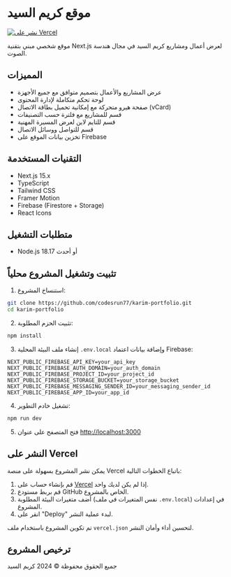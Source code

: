 # موقع كريم السيد

[![نشر على Vercel](https://img.shields.io/badge/نشر-Vercel-black?logo=vercel)](https://vercel.com)

موقع شخصي مبني بتقنية Next.js لعرض أعمال ومشاريع كريم السيد في مجال هندسة الصوت.

## المميزات

- عرض المشاريع والأعمال بتصميم متوافق مع جميع الأجهزة
- لوحة تحكم متكاملة لإدارة المحتوى
- صفحة هيرو متحركة مع إمكانية تحميل بطاقة الاتصال (vCard)
- قسم للمشاريع مع فلترة حسب التصنيفات
- قسم للتايم لاين لعرض المسيرة المهنية
- قسم للتواصل ووسائل الاتصال
- تخزين بيانات الموقع على Firebase

## التقنيات المستخدمة

- Next.js 15.x
- TypeScript
- Tailwind CSS
- Framer Motion
- Firebase (Firestore + Storage)
- React Icons

## متطلبات التشغيل

- Node.js 18.17 أو أحدث

## تثبيت وتشغيل المشروع محلياً

1. استنساخ المشروع:
```bash
git clone https://github.com/codesrun77/karim-portfolio.git
cd karim-portfolio
```

2. تثبيت الحزم المطلوبة:
```bash
npm install
```

3. إنشاء ملف البيئة المحلية `.env.local` وإضافة بيانات اعتماد Firebase:
```
NEXT_PUBLIC_FIREBASE_API_KEY=your_api_key
NEXT_PUBLIC_FIREBASE_AUTH_DOMAIN=your_auth_domain
NEXT_PUBLIC_FIREBASE_PROJECT_ID=your_project_id
NEXT_PUBLIC_FIREBASE_STORAGE_BUCKET=your_storage_bucket
NEXT_PUBLIC_FIREBASE_MESSAGING_SENDER_ID=your_messaging_sender_id
NEXT_PUBLIC_FIREBASE_APP_ID=your_app_id
```

4. تشغيل خادم التطوير:
```bash
npm run dev
```

5. فتح المتصفح على عنوان [http://localhost:3000](http://localhost:3000)

## النشر على Vercel

يمكن نشر المشروع بسهولة على منصة Vercel باتباع الخطوات التالية:

1. قم بإنشاء حساب على [Vercel](https://vercel.com) إذا لم يكن لديك واحد.
2. قم بربط مستودع GitHub الخاص بالمشروع.
3. أضف متغيرات البيئة المطلوبة (نفس المتغيرات في ملف `.env.local`) في إعدادات المشروع.
4. انقر على "Deploy" لبدء عملية النشر.

تم تكوين المشروع باستخدام ملف `vercel.json` لتحسين أداء وأمان النشر.

## ترخيص المشروع

جميع الحقوق محفوظة © 2024 كريم السيد

